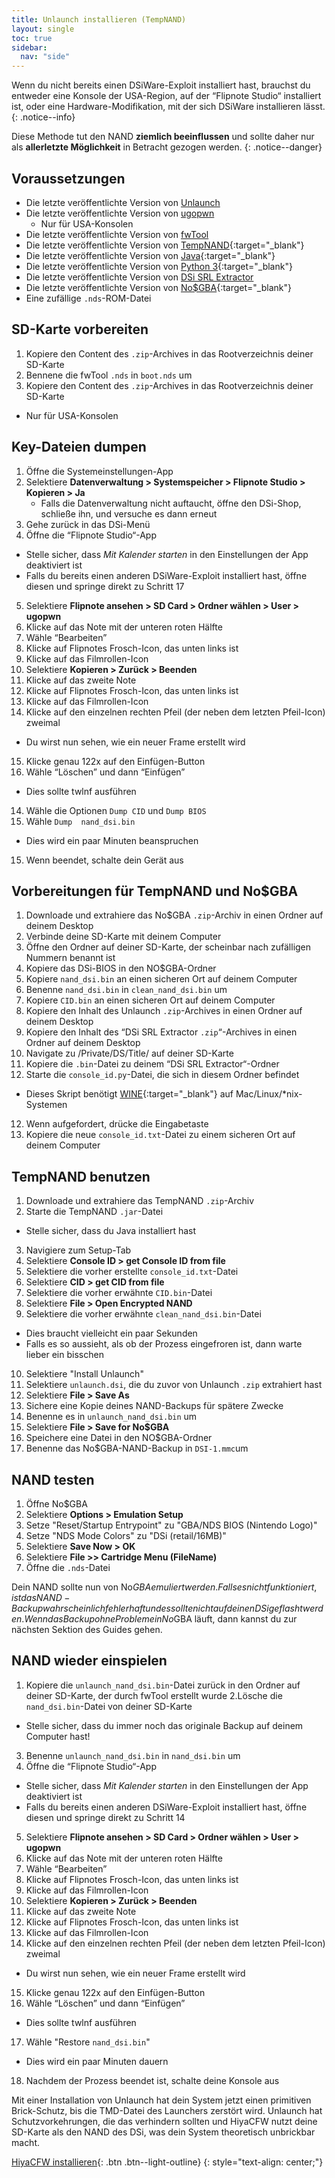 ```yaml
---
title: Unlaunch installieren (TempNAND)
layout: single
toc: true
sidebar:
  nav: "side"
---
```


Wenn du nicht bereits einen DSiWare-Exploit installiert hast, brauchst du entweder eine Konsole der USA-Region, auf der “Flipnote Studio“ installiert ist, oder eine Hardware-Modifikation, mit der sich DSiWare installieren lässt.
{: .notice--info}

Diese Methode tut den NAND **ziemlich beeinflussen** und sollte daher nur als **allerletzte Möglichkeit** in Betracht gezogen werden.
{: .notice--danger}

## Voraussetzungen

- Die letzte veröffentlichte Version von [Unlaunch](http://problemkaputt.de/unlaunch.zip)
- Die letzte veröffentlichte Version von [ugopwn](/assets/files/ugopwn.zip)
  - Nur für USA-Konsolen
- Die letzte veröffentlichte Version von [fwTool](/assets/files/fwTool_1.6.zip)
- Die letzte veröffentlichte Version von [TempNAND](https://github.com/ThisIsDaAccount/TempNand/releases/latest){:target="_blank"}
- Die letzte veröffentlichte Version von [Java](https://java.com/en/download/){:target="_blank"}
- Die letzte veröffentlichte Version von [Python 3](https://www.python.org/downloads/){:target="_blank"}
- Die letzte veröffentlichte Version von [DSi SRL Extractor](/assets/files/dsi_srl_extract.zip)
- Die letzte veröffentlichte Version von [No$GBA](http://problemkaputt.de/gba.htm){:target="_blank"}
- Eine zufällige `.nds`-ROM-Datei

## SD-Karte vorbereiten

1. Kopiere den Content des `.zip`-Archives in das Rootverzeichnis deiner SD-Karte
2. Bennene die fwTool `.nds` in `boot.nds` um
3. Kopiere den Content des `.zip`-Archives in das Rootverzeichnis deiner SD-Karte
  - Nur für USA-Konsolen

## Key-Dateien dumpen

1. Öffne die Systemeinstellungen-App
2. Selektiere **Datenverwaltung > Systemspeicher > Flipnote Studio > Kopieren > Ja**
	- Falls die Datenverwaltung nicht auftaucht, öffne den DSi-Shop, schließe ihn, und versuche es dann erneut
3. Gehe zurück in das DSi-Menü
4. Öffne die “Flipnote Studio“-App
  - Stelle sicher, dass *Mit Kalender starten*  in den Einstellungen der App deaktiviert ist
  - Falls du bereits einen anderen DSiWare-Exploit installiert hast, öffne diesen und springe direkt zu Schritt 17
5. Selektiere  **Flipnote ansehen > SD Card > Ordner wählen > User > ugopwn**
6. Klicke auf das Note mit der unteren roten Hälfte
7. Wähle “Bearbeiten”
8. Klicke auf Flipnotes Frosch-Icon, das unten links ist
9. Klicke auf das Filmrollen-Icon
10. Selektiere **Kopieren > Zurück > Beenden**
11. Klicke auf das zweite Note
12. Klicke auf Flipnotes Frosch-Icon, das unten links ist
13. Klicke auf das Filmrollen-Icon
14. Klicke auf den einzelnen rechten Pfeil (der neben dem letzten Pfeil-Icon) zweimal
  - Du wirst nun sehen, wie ein neuer Frame erstellt wird
15. Klicke genau 122x auf den Einfügen-Button
16. Wähle “Löschen” und dann “Einfügen”
  - Dies sollte twlnf ausführen
14. Wähle die Optionen `Dump CID` und `Dump BIOS`
15. Wähle `Dump  nand_dsi.bin`
  - Dies wird ein paar Minuten beanspruchen
15. Wenn beendet, schalte dein Gerät aus

## Vorbereitungen für TempNAND und No$GBA

1. Downloade und extrahiere das No$GBA `.zip`-Archiv in einen Ordner auf deinem Desktop
2. Verbinde deine SD-Karte mit deinem Computer
3. Öffne den Ordner auf deiner SD-Karte, der scheinbar nach zufälligen Nummern benannt ist
4. Kopiere das DSi-BIOS in den NO$GBA-Ordner
4. Kopiere `nand_dsi.bin` an einen sicheren Ort auf deinem Computer
5. Benenne `nand_dsi.bin` in `clean_nand_dsi.bin` um
6. Kopiere `CID.bin` an einen sicheren Ort auf deinem Computer
7. Kopiere den Inhalt des Unlaunch `.zip`-Archives in einen Ordner auf deinem Desktop
8. Kopiere den Inhalt des “DSi SRL Extractor `.zip`“-Archives in einen Ordner auf deinem Desktop
9. Navigate zu /Private/DS/Title/ auf deiner SD-Karte
10. Kopiere die `.bin`-Datei zu deinem “DSi SRL Extractor“-Ordner
11. Starte die `console_id.py`-Datei, die sich in diesem Ordner befindet
  - Dieses Skript benötigt [WINE](https://www.winehq.org/){:target="_blank"} auf Mac/Linux/*nix-Systemen
12. Wenn aufgefordert, drücke die Eingabetaste
13. Kopiere die neue `console_id.txt`-Datei zu einem sicheren Ort auf deinem Computer

## TempNAND benutzen

1. Downloade und extrahiere das TempNAND `.zip`-Archiv
2. Starte die TempNAND `.jar`-Datei
  - Stelle sicher, dass du Java installiert hast
3. Navigiere zum Setup-Tab
4. Selektiere **Console ID > get Console ID from file**
5. Selektiere die vorher erstellte `console_id.txt`-Datei
6. Selektiere **CID > get CID from file**
7. Selektiere die vorher erwähnte `CID.bin`-Datei
8. Selektiere **File > Open Encrypted NAND**
9. Selektiere die vorher erwähnte `clean_nand_dsi.bin`-Datei
  - Dies braucht vielleicht ein paar Sekunden
  - Falls es so aussieht, als ob der Prozess eingefroren ist, dann warte lieber ein bisschen
10. Selektiere "Install Unlaunch"
11. Selektiere `unlaunch.dsi`, die du zuvor von Unlaunch `.zip` extrahiert hast
12. Selektiere **File > Save As**
13. Sichere eine Kopie deines NAND-Backups für spätere Zwecke
14. Benenne es in `unlaunch_nand_dsi.bin` um
15. Selektiere **File > Save for No$GBA**
16. Speichere eine Datei in den NO$GBA-Ordner
17. Benenne das No$GBA-NAND-Backup in `DSI-1.mmc`um

## NAND testen

1. Öffne No$GBA
2. Selektiere **Options > Emulation Setup**
3. Setze "Reset/Startup Entrypoint" zu "GBA/NDS BIOS (Nintendo Logo)"
4. Setze "NDS Mode Colors" zu "DSi (retail/16MB)"
5. Selektiere **Save Now > OK**
6. Selektiere **File >> Cartridge Menu (FileName)**
7. Öffne die `.nds`-Datei

Dein NAND sollte nun von No$GBA emuliert werden. Falls es nicht funktioniert, ist das NAND-Backup wahrscheinlich fehlerhaft und es sollte nicht auf deinen DSi geflasht werden.
Wenn das Backup ohne Probleme in No$GBA läuft, dann kannst du zur nächsten Sektion des Guides gehen.

## NAND wieder einspielen

1. Kopiere die `unlaunch_nand_dsi.bin`-Datei zurück in den Ordner auf deiner SD-Karte, der durch fwTool erstellt wurde
2.Lösche die `nand_dsi.bin`-Datei von deiner SD-Karte
  - Stelle sicher, dass du immer noch das originale Backup auf deinem Computer hast!
3. Benenne `unlaunch_nand_dsi.bin` in `nand_dsi.bin` um
4. Öffne die “Flipnote Studio“-App
  - Stelle sicher, dass *Mit Kalender starten*  in den Einstellungen der App deaktiviert ist
  - Falls du bereits einen anderen DSiWare-Exploit installiert hast, öffne diesen und springe direkt zu Schritt 14
5. Selektiere  **Flipnote ansehen > SD Card > Ordner wählen > User > ugopwn**
6. Klicke auf das Note mit der unteren roten Hälfte
7. Wähle “Bearbeiten”
8. Klicke auf Flipnotes Frosch-Icon, das unten links ist
9. Klicke auf das Filmrollen-Icon
10. Selektiere **Kopieren > Zurück > Beenden**
11. Klicke auf das zweite Note
12. Klicke auf Flipnotes Frosch-Icon, das unten links ist
13. Klicke auf das Filmrollen-Icon
14. Klicke auf den einzelnen rechten Pfeil (der neben dem letzten Pfeil-Icon) zweimal
  - Du wirst nun sehen, wie ein neuer Frame erstellt wird
15. Klicke genau 122x auf den Einfügen-Button
16. Wähle “Löschen” und dann “Einfügen”
  - Dies sollte twlnf ausführen

17. Wähle "Restore `nand_dsi.bin`"
  - Dies wird ein paar Minuten dauern
18. Nachdem der Prozess beendet ist, schalte deine Konsole aus

Mit einer Installation von Unlaunch hat dein System jetzt einen primitiven Brick-Schutz, bis die TMD-Datei des Launchers zerstört wird. Unlaunch hat Schutzvorkehrungen, die das verhindern sollten und HiyaCFW nutzt deine SD-Karte als den NAND des DSi, was dein System theoretisch unbrickbar macht.

[HiyaCFW installieren](/guide/installing-hiyacfw){: .btn .btn--light-outline}
{: style="text-align: center;"}
